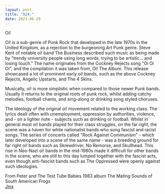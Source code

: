 ```yaml
---
layout: post
title: "924:"
date: 2023-06-29
---
```


Oi\!

Oi\! is a sub-genre of Punk Rock that developed in the late 1970s in the United Kingdom, as a rejection to the burgeoning Art Punk genre. Steve Kent of notable oi\! band The Business described such music as being made by "trendy university people using long words, trying to be artistic... and losing touch." The name originates from the Cockney Rejects song "Oi Oi Oi", and the compilation it was taken from, Oi\! The Album. This release showcased a lot of prominent early oi\! bands, such as the above Cockney Rejects, Angelic Upstarts, and The 4 Skins.

Musically, oi\! is more simplistic when compared to those newer Punk bands. Usually it returns to the original roots of punk rock, whilst adding catchy melodies, football chants, and sing-along or drinking song styled choruses.

The ideology of the original oi\! movement related to the working class. The lyrics dealt often with unemployment, oppression by authorities, violence, and \- on a lighter note \- subjects such as drinking or football. Whilst in general most oi\! bands played for their class struggles, on the far right, the scene was a haven for white nationalist bands who sung fascist and racist songs. The series of concerts called "Rock Against Communism" \- which later developed into a scene of the same name \- was a breeding ground for far right oi\! bands such as Skrewdriver, No Remorse, and Skullhead. This rise in Neo-Nazi oi\! bands in the mid-1980s made it difficult for other bands in the scene, who are still to this day lumped together with the fascist acts, even though anti-fascist bands such as The Oppressed were openly against such ideologies.

From Peter and The Test Tube Babies 1983 album The Mating Sounds of South American Frogs  
[Jinx](https://youtu.be/v3VpvAHunGk)
